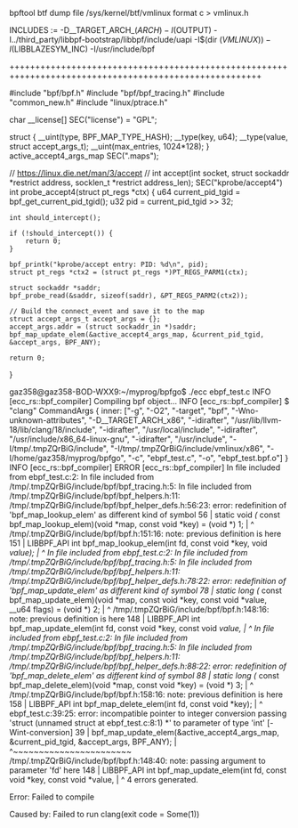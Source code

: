 bpftool btf dump file /sys/kernel/btf/vmlinux format c > vmlinux.h


INCLUDES := -D__TARGET_ARCH_$(ARCH) -I$(OUTPUT) -I../third_party/libbpf-bootstrap/libbpf/include/uapi -I$(dir $(VMLINUX)) -I$(LIBBLAZESYM_INC) -I/usr/include/bpf


+++++++++++++++++++++++++++++++++++++++++++++++++++++++++++++++++++++++++++++++++++++++++++++++++++++++

#include "bpf/bpf.h"
#include "bpf/bpf_tracing.h"
#include "common_new.h"
#include "linux/ptrace.h"

char __license[] SEC("license") = "GPL";

struct {
  __uint(type, BPF_MAP_TYPE_HASH);
  __type(key, u64);
  __type(value, struct accept_args_t);
  __uint(max_entries, 1024*128);
} active_accept4_args_map SEC(".maps");



// https://linux.die.net/man/3/accept
// int accept(int socket, struct sockaddr *restrict address, socklen_t *restrict address_len);
SEC("kprobe/accept4")
int probe_accept4(struct pt_regs *ctx) {
    u64 current_pid_tgid = bpf_get_current_pid_tgid();
    u32 pid = current_pid_tgid >> 32;

    int should_intercept(); 

    if (!should_intercept()) {
        return 0;
    }

    bpf_printk("kprobe/accept entry: PID: %d\n", pid);
    struct pt_regs *ctx2 = (struct pt_regs *)PT_REGS_PARM1(ctx);

    struct sockaddr *saddr;
    bpf_probe_read(&saddr, sizeof(saddr), &PT_REGS_PARM2(ctx2));

    // Build the connect_event and save it to the map
    struct accept_args_t accept_args = {};
    accept_args.addr = (struct sockaddr_in *)saddr;
    bpf_map_update_elem(&active_accept4_args_map, &current_pid_tgid, &accept_args, BPF_ANY);

    return 0;
}


gaz358@gaz358-BOD-WXX9:~/myprog/bpfgo$ ./ecc ebpf_test.c
INFO [ecc_rs::bpf_compiler] Compiling bpf object...
INFO [ecc_rs::bpf_compiler] $ "clang" CommandArgs { inner: ["-g", "-O2", "-target", "bpf", "-Wno-unknown-attributes", "-D__TARGET_ARCH_x86", "-idirafter", "/usr/lib/llvm-18/lib/clang/18/include", "-idirafter", "/usr/local/include", "-idirafter", "/usr/include/x86_64-linux-gnu", "-idirafter", "/usr/include", "-I/tmp/.tmpZQrBiG/include", "-I/tmp/.tmpZQrBiG/include/vmlinux/x86", "-I/home/gaz358/myprog/bpfgo", "-c", "ebpf_test.c", "-o", "ebpf_test.bpf.o"] }
INFO [ecc_rs::bpf_compiler] 
ERROR [ecc_rs::bpf_compiler] In file included from ebpf_test.c:2:
In file included from /tmp/.tmpZQrBiG/include/bpf/bpf_tracing.h:5:
In file included from /tmp/.tmpZQrBiG/include/bpf/bpf_helpers.h:11:
/tmp/.tmpZQrBiG/include/bpf/bpf_helper_defs.h:56:23: error: redefinition of 'bpf_map_lookup_elem' as different kind of symbol
   56 | static void *(* const bpf_map_lookup_elem)(void *map, const void *key) = (void *) 1;
      |                       ^
/tmp/.tmpZQrBiG/include/bpf/bpf.h:151:16: note: previous definition is here
  151 | LIBBPF_API int bpf_map_lookup_elem(int fd, const void *key, void *value);
      |                ^
In file included from ebpf_test.c:2:
In file included from /tmp/.tmpZQrBiG/include/bpf/bpf_tracing.h:5:
In file included from /tmp/.tmpZQrBiG/include/bpf/bpf_helpers.h:11:
/tmp/.tmpZQrBiG/include/bpf/bpf_helper_defs.h:78:22: error: redefinition of 'bpf_map_update_elem' as different kind of symbol
   78 | static long (* const bpf_map_update_elem)(void *map, const void *key, const void *value, __u64 flags) = (void *) 2;
      |                      ^
/tmp/.tmpZQrBiG/include/bpf/bpf.h:148:16: note: previous definition is here
  148 | LIBBPF_API int bpf_map_update_elem(int fd, const void *key, const void *value,
      |                ^
In file included from ebpf_test.c:2:
In file included from /tmp/.tmpZQrBiG/include/bpf/bpf_tracing.h:5:
In file included from /tmp/.tmpZQrBiG/include/bpf/bpf_helpers.h:11:
/tmp/.tmpZQrBiG/include/bpf/bpf_helper_defs.h:88:22: error: redefinition of 'bpf_map_delete_elem' as different kind of symbol
   88 | static long (* const bpf_map_delete_elem)(void *map, const void *key) = (void *) 3;
      |                      ^
/tmp/.tmpZQrBiG/include/bpf/bpf.h:158:16: note: previous definition is here
  158 | LIBBPF_API int bpf_map_delete_elem(int fd, const void *key);
      |                ^
ebpf_test.c:39:25: error: incompatible pointer to integer conversion passing 'struct (unnamed struct at ebpf_test.c:8:1) *' to parameter of type 'int' [-Wint-conversion]
   39 |     bpf_map_update_elem(&active_accept4_args_map, &current_pid_tgid, &accept_args, BPF_ANY);
      |                         ^~~~~~~~~~~~~~~~~~~~~~~~
/tmp/.tmpZQrBiG/include/bpf/bpf.h:148:40: note: passing argument to parameter 'fd' here
  148 | LIBBPF_API int bpf_map_update_elem(int fd, const void *key, const void *value,
      |                                        ^
4 errors generated.

Error: Failed to compile

Caused by:
    Failed to run clang(exit code = Some(1))
